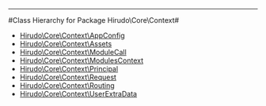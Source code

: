 - - -

#Class Hierarchy for Package Hirudo\Core\Context#<ul>
<li><a href="https://github.com/JeyDotC/Hirudo-docs/blob/master/hirudo/core/context/appconfig.md">Hirudo\Core\Context\AppConfig</a></li>
<li><a href="https://github.com/JeyDotC/Hirudo-docs/blob/master/hirudo/core/context/assets.md">Hirudo\Core\Context\Assets</a></li>
<li><a href="https://github.com/JeyDotC/Hirudo-docs/blob/master/hirudo/core/context/modulecall.md">Hirudo\Core\Context\ModuleCall</a></li>
<li><a href="https://github.com/JeyDotC/Hirudo-docs/blob/master/hirudo/core/context/modulescontext.md">Hirudo\Core\Context\ModulesContext</a></li>
<li><a href="https://github.com/JeyDotC/Hirudo-docs/blob/master/hirudo/core/context/principal.md">Hirudo\Core\Context\Principal</a></li>
<li><a href="https://github.com/JeyDotC/Hirudo-docs/blob/master/hirudo/core/context/request.md">Hirudo\Core\Context\Request</a></li>
<li><a href="https://github.com/JeyDotC/Hirudo-docs/blob/master/hirudo/core/context/routing.md">Hirudo\Core\Context\Routing</a></li>
<li><a href="https://github.com/JeyDotC/Hirudo-docs/blob/master/hirudo/core/context/userextradata.md">Hirudo\Core\Context\UserExtraData</a></li>
</ul>
